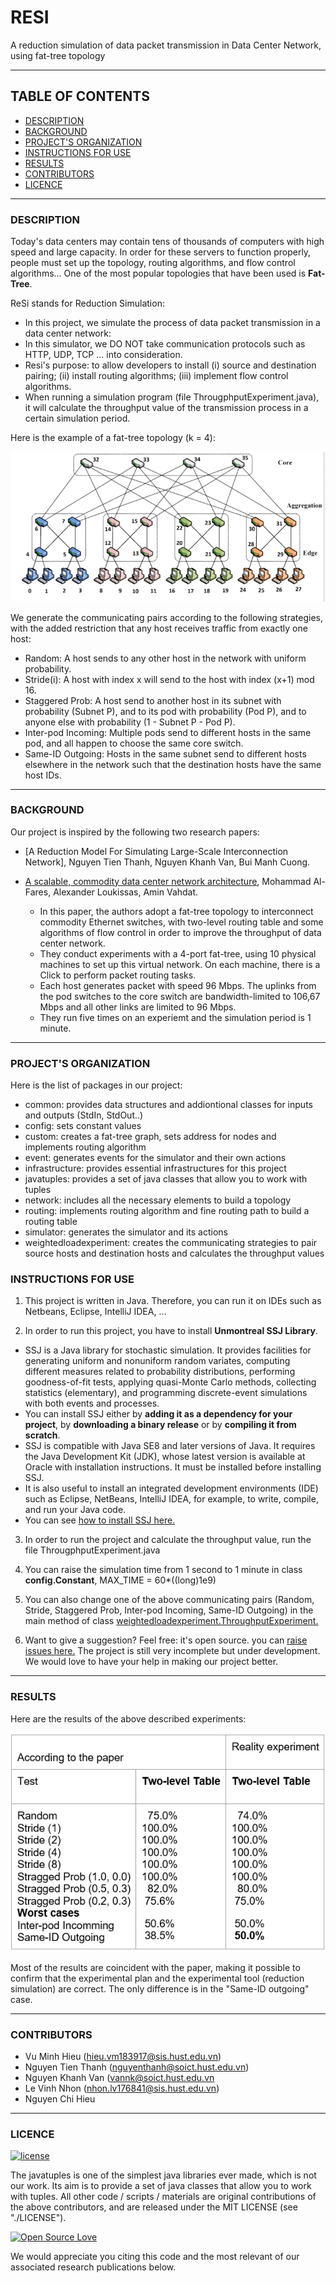 # RESI
A reduction simulation of data packet transmission in Data Center Network, using fat-tree topology 

<hr>

## TABLE OF CONTENTS
- [DESCRIPTION](#description)
- [BACKGROUND](#background)
- [PROJECT'S ORGANIZATION](#project's-organization)
- [INSTRUCTIONS FOR USE](#instructions-for-use)
- [RESULTS](#results)
- [CONTRIBUTORS](#contributors)
- [LICENCE](#licence)

<hr>

### DESCRIPTION

Today's data centers may contain tens of thousands of computers with high speed and large capacity. In order for these servers to function properly, people must set up the topology, routing algorithms, and flow control algorithms... One of the most popular topologies that have been used is **Fat-Tree**.

ReSi stands for Reduction Simulation:

* In this project, we simulate the process of data packet transmission in a data center network:
* In this simulator, we DO NOT take communication protocols such as HTTP, UDP, TCP ... into consideration.
* Resi's purpose: to allow developers to install (i) source and destination pairing; (ii) install routing algorithms; (iii) implement flow control algorithms.
* When running a simulation program (file ThrougphputExperiment.java), it will calculate the throughput value of the transmission process in a certain simulation period. 

Here is the example of a fat-tree topology (k = 4):

![4-port fattree](fat-tree-topology.png)

We generate the communicating pairs according to the following strategies, with the added restriction that any host receives traffic from exactly one host:
- Random: A host sends to any other host in the network with uniform probability.
- Stride(i): A host with index x will send to the host with index (x+1) mod 16.
- Staggered Prob: A host send to another host in its subnet with probability (Subnet P), and to its pod with probability (Pod P), and to anyone else with probability   (1 - Subnet P - Pod P).
- Inter-pod Incoming: Multiple pods send to different hosts in the same pod, and all happen to choose the same core switch.
- Same-ID Outgoing: Hosts in the same subnet send to different hosts elsewhere in the network such that the destination hosts have the same host IDs.

<hr>

### BACKGROUND

Our project is inspired by the following two research papers:
* [A Reduction Model For Simulating Large-Scale Interconnection Network], Nguyen Tien Thanh, Nguyen Khanh Van, Bui Manh Cuong.

* [A scalable, commodity data center network architecture](http://ccr.sigcomm.org/online/files/p63-alfares.pdf), Mohammad Al-Fares, Alexander Loukissas, Amin Vahdat.
  - In this paper, the authors adopt a fat-tree topology to interconnect commodity Ethernet switches, with two-level routing table and some algorithms of flow control
  in order to improve the throughput of data center network.
  - They conduct experiments with a 4-port fat-tree, using 10 physical machines to set up this virtual network. On each machine, there is a Click to perform packet
  routing tasks.
  - Each host generates packet with speed 96 Mbps. The uplinks from the pod switches to the core switch are bandwidth-limited to 106,67 Mbps and all other links are limited to 96 Mbps.
  - They run five times on an experiemt and the simulation period is 1 minute.
 
<hr>

### PROJECT'S ORGANIZATION
Here is the list of packages in our project:
  - common: provides data structures and addiontional classes for inputs and outputs (StdIn, StdOut..)
  - config: sets constant values
  - custom: creates a fat-tree graph, sets address for nodes and implements routing algorithm
  - event: generates events for the simulator and their own actions
  - infrastructure: provides essential infrastructures for this project
  - javatuples: provides a set of java classes that allow you to work with tuples
  - network: includes all the necessary elements to build a topology
  - routing: implements routing algorithm and fine routing path to build a routing table
  - simulator: generates the simulator and its actions
  - weightedloadexperiment: creates the communicating strategies to pair source hosts and destination hosts and calculates the throughput values

### INSTRUCTIONS FOR USE

1. This project is written in Java. Therefore, you can run it on IDEs such as Netbeans, Eclipse, IntelliJ IDEA, ...

2. In order to run this project, you have to install **Unmontreal SSJ Library**.
  - SSJ is a Java library for stochastic simulation. It provides facilities for generating uniform and nonuniform random variates, computing different measures related to probability distributions, performing goodness-of-fit tests, applying quasi-Monte Carlo methods, collecting statistics (elementary), and programming discrete-event simulations with both events and processes.
  - You can install SSJ either by **adding it as a dependency for your project**, by **downloading a binary release** or by **compiling it from scratch**.
  - SSJ is compatible with Java SE8 and later versions of Java. It requires the Java Development Kit (JDK), whose latest version is available at Oracle with installation instructions. It must be installed before installing SSJ.
  - It is also useful to install an integrated development environments (IDE) such as Eclipse, NetBeans, IntelliJ IDEA, for example, to write, compile, and run your Java code.
  - You can see [how to install SSJ here.](https://github.com/umontreal-simul/ssj) 

3. In order to run the project and calculate the throughput value, run the file ThrougphputExperiment.java

4. You can raise the simulation time from 1 second to 1 minute in class **config.Constant**, MAX_TIME = 60*((long)1e9)

5. You can also change one of the above communicating pairs (Random, Stride, Staggered Prob, Inter-pod Incoming, Same-ID Outgoing) in the main method of class [weightedloadexperiment.ThroughputExperiment.](https://github.com/vuminhhieu1311/Resi/blob/master/weightedloadexperiment/ThroughputExperiment.java)

6. Want to give a suggestion? Feel free: it's open source. you can [raise issues here.](https://github.com/vuminhhieu1311/Resi/issues)
The project is still very incomplete but under development. We would love to have your help in making our project better.

<hr>

### RESULTS

Here are the results of the above described experiments:

![result](results.png)

Most of the results are coincident with the paper, making it possible to confirm that the experimental plan and the experimental tool (reduction simulation) are correct.
The only difference is in the "Same-ID outgoing" case.

<hr>

### CONTRIBUTORS

- Vu Minh Hieu (hieu.vm183917@sis.hust.edu.vn)
- Nguyen Tien Thanh (nguyenthanh@soict.hust.edu.vn)
- Nguyen Khanh Van (vannk@soict.hust.edu.vn
- Le Vinh Nhon (nhon.lv176841@sis.hust.edu.vn)
- Nguyen Chi Hieu

<hr>

### LICENCE


[![license](https://img.shields.io/github/license/mashape/apistatus.svg?style=for-the-badge)](#)

The javatuples is one of the simplest java libraries ever made, which is not our work. Its aim is to provide a set of java classes that allow you to work with tuples. All other code / scripts / materials are original contributions of the above contributors, and are released under the MIT LICENSE (see "./LICENSE"). 



[![Open Source Love](https://badges.frapsoft.com/os/v2/open-source-200x33.png?v=103)](#)

We would appreciate you citing this code and the most relevant of our associated research publications below.



